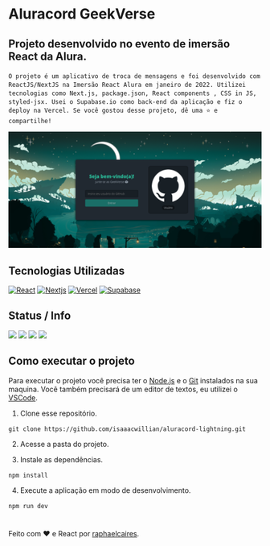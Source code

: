 # Aluracord GeekVerse
## Projeto desenvolvido no evento de imersão React da Alura.
`O projeto é um aplicativo de troca de mensagens e foi desenvolvido com ReactJS/NextJS na Imersão React Alura em janeiro de 2022. Utilizei tecnologias como Next.js, package.json, React components , CSS in JS, styled-jsx. Usei o Supabase.io como back-end da aplicação e fiz o deploy na Vercel. Se você gostou desse projeto, dê uma ⭐ e compartilhe!`


<img width="1000px" src="./src/img/geekverse.png"/>

## Tecnologias Utilizadas
 [![React](https://img.shields.io/badge/React-20232A?style=for-the-badge&logo=react&logoColor=61DAFB)](https://pt-br.reactjs.org/)
 [![Nextjs](https://img.shields.io/badge/Nextjs-20232A?style=for-the-badge&logo=next.js&logoColor=61DAFB)](https://nextjs.org/)
 [![Vercel](https://img.shields.io/badge/Vercel-20232A?style=for-the-badge&logo=vercel&logoColor=61DAFB)](https://vercel.com/login?next=%2Fdashboard)
 [![Supabase](https://img.shields.io/badge/Supabase-20232A?style=for-the-badge&logo=supabase&logoColor=61DAFB)](https://supabase.com/)
  
## Status / Info
![](https://img.shields.io/badge/npm-v.8.1.0-blue)
![](https://img.shields.io/github/stars/raphaelcaires/aluracord-geekverse.svg)
![](https://img.shields.io/github/commit-activity/w/raphaelcaires/aluracord-geekverse.svg)
![](https://img.shields.io/badge/license-MIT-blue)

## Como executar o projeto

Para executar o projeto você precisa ter o [Node.js](https://nodejs.dev) e o [Git](https://git-scm.com) instalados na sua maquina. Você também precisará de um editor de textos, eu utilizei o [VSCode](https://code.visualstudio.com).

1. Clone esse repositório.

```
git clone https://github.com/isaaacwillian/aluracord-lightning.git
```

2. Acesse a pasta do projeto.

3. Instale as dependências.

```
npm install
```

4. Execute a aplicação em modo de desenvolvimento.

```
npm run dev
```




#

Feito com ❤️ e React por <a href="https://github.com/raphaelcaires">raphaelcaires</a>.
